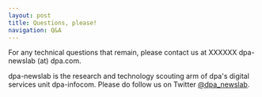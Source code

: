 ```yaml
---
layout: post
title: Questions, please!
navigation: Q&A
---
```


For any technical questions that remain, please contact us at XXXXXX dpa-newslab (at) dpa.com.

dpa-newslab is the research and technology scouting arm of dpa's digital services unit dpa-infocom. Please do follow us on Twitter [@dpa_newslab](https://twitter.com/dpa-newslab).


